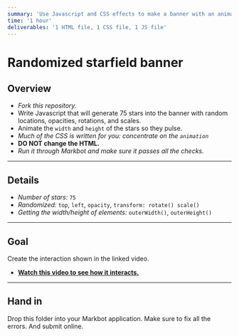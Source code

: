 ```yaml
---
summary: 'Use Javascript and CSS effects to make a banner with an animated random starfield in the background.'
time: '1 hour'
deliverables: '1 HTML file, 1 CSS file, 1 JS file'
---
```


# Randomized starfield banner

## Overview

- *Fork this repository.*
- Write Javascript that will generate 75 stars into the banner with random locations, opacities, rotations, and scales.
- Animate the `width` and `height` of the stars so they pulse.
- *Much of the CSS is written for you: concentrate on the `animation`*
- **DO NOT change the HTML.**
- *Run it through Markbot and make sure it passes all the checks.*

---

## Details

- *Number of stars:* `75`
- *Randomized:* `top`, `left`, `opacity`, `transform: rotate() scale()`
- *Getting the width/height of elements:* `outerWidth()`, `outerHeight()`

---

## Goal

Create the interaction shown in the linked video.

- [**Watch this video to see how it interacts.**](https://youtu.be/sanxR2DJY88)

---

## Hand in

Drop this folder into your Markbot application. Make sure to fix all the errors. And submit online.
